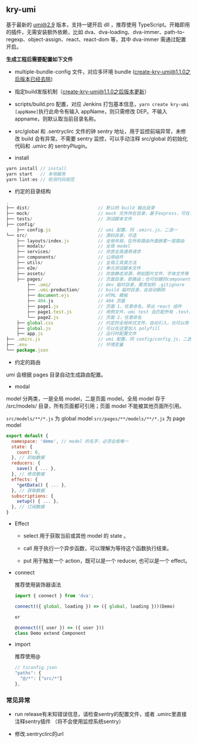 ## kry-umi

基于最新的 umi@2.9 版本，支持一键开启 dll ，推荐使用 TypeScript。开箱即用的插件，无需安装额外依赖，比如 dva、dva-loading、dva-immer、path-to-regexp、object-assign、react、react-dom 等，其中 dva-immer 需通过配置开启。

**生成工程后需要配置如下文件**

- multiple-bundle-config 文件，对应多环境 bundle  (create-kry-umi@1.1.0之后版本已经去除)

- 指定build发版机制（create-kry-umi@1.1.0之后版本更新）

- scripts/build.pro 配置，对应 Jenkins 打包基本信息，`yarn create kry-umi [appName]`执行此命令有输入 appName，则只需修改 DEP。不输入 appname，则默认取当前目录名称。

- src/global 和 .sentryclirc 文件的钟 sentry 地址，用于监控前端异常，未修改 build 会有异常。不需要 sentry 监控，可以手动注释 src/global 的初始化代码和 .umirc 的 sentryPlugin。

- install

```js
yarn install // install
yarn start   // 本地服务
yarn lint:es // 检测代码规范
```

- 约定的目录结构

```js
.
├── dist/                          // 默认的 build 输出目录
├── mock/                          // mock 文件所在目录，基于express，可在.env文件中关闭：MOCK=none
├── tests/                         // 测试脚本文件
├── config/
    ├── config.js                  // umi 配置，同 .umirc.js，二选一
└── src/                           // 源码目录，可选
    ├── layouts/index.js           // 全局布局，在所有路由外面嵌套一层路由
    ├── modals/                    // 全局 model
    ├── services/                  // 存放全局通用请求
    ├── components/                // 公用组件
    ├── utils/                     // 全局工具类方法
    ├── e2e/                       // 单元测试脚本文件
    ├── assets/                    // 存放静态资源，例如图片文件、字体文件等
    ├── pages/                     // 页面目录，即路由；也可创建的components、models、services，只用于该页面
        ├── .umi/                  // dev 临时目录，需添加到 .gitignore
        ├── .umi-production/       // build 临时目录，会自动删除
        ├── document.ejs           // HTML 模板
        ├── 404.js                 // 404 页面
        ├── page1.js               // 页面 1，任意命名，导出 react 组件
        ├── page1.test.js          // 用例文件，umi test 会匹配所有 .test.js 和 .e2e.js 结尾的文件
        └── page2.js               // 页面 2，任意命名
    ├── global.css                 // 约定的全局样式文件，自动引入，也可以用 global.less
    ├── global.js                  // 可以在这里加入 polyfill
    ├── app.js                     // 运行时配置文件
├── .umirc.js                      // umi 配置，同 config/config.js，二选一
├── .env                           // 环境变量
└── package.json
```

- 约定的路由

umi 会根据 pages 目录自动生成路由配置。

- modal

model 分两类，一是全局 model，二是页面 model。全局 model 存于 /src/models/ 目录，所有页面都可引用；页面 model 不能被其他页面所引用。

`src/models/**/*.js` 为 global model
`src/pages/**/models/**/*.js` 为 page model

```js
export default {
  namespace: 'demo', // model 的名字，必须全局唯一
  state: {
    count: 0,
  }, // 初始数据
  reducers: {
    save() { ... },
  }, // 修改数据
  effects: {
    *getData() { ... },
  }, // 获取数据
  subscriptions: {
    setup() { ... },
  }, // 订阅数据
}
```

- Effect

  - select 用于获取当前或其他 model 的 state 。

  - call 用于执行一个异步函数，可以理解为等待这个函数执行结束。

  - put 用于触发一个 action，既可以是一个 reducer, 也可以是一个 effect。

- connect

  推荐使用装饰器语法

  ```js
  import { connect } from 'dva';

  connect(({ global, loading }) => ({ global, loading }))(Demo)

  or

  @connect(({ user }) => ({ user }))
  class Demo extend Component
  ```

- import

  推荐使用@

  ```js
  // tsconfig.json
  "paths": {
    "@/*": ["src/*"]
  },
  ```

### 常见异常

* run release有未知错误信息，请检查sentry的配置文件，或者 .umirc里直接注释sentry插件 （将不会使用监控系统sentry）

* 修改.sentryclirc的url

